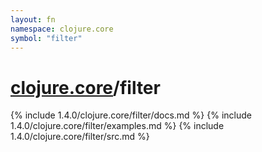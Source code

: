 ```yaml
---
layout: fn
namespace: clojure.core
symbol: "filter"
---
```


# [clojure.core](../)/filter

{% include 1.4.0/clojure.core/filter/docs.md %}
{% include 1.4.0/clojure.core/filter/examples.md %}
{% include 1.4.0/clojure.core/filter/src.md %}

